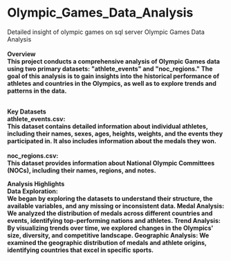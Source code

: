 # Olympic_Games_Data_Analysis
Detailed insight of olympic games on sql server 
Olympic Games Data Analysis
<b><br><br>
Overview<b><br>
This project conducts a comprehensive analysis of Olympic Games data using two primary datasets: "athlete_events" and "noc_regions." The goal of this analysis is to gain insights into the historical performance of athletes and countries in the Olympics, as well as to explore trends and patterns in the data.<br><br>

Key Datasets<b><br>
**athlete_events.csv:**  <br> This dataset contains detailed information about individual athletes, including their names, sexes, ages, heights, weights, and the events they participated in. It also includes information about the medals they won.<br><br>
**noc_regions.csv:** <br> This dataset provides information about National Olympic Committees (NOCs), including their names, regions, and notes.

Analysis Highlights<b><br>
**Data Exploration:**  <br> We began by exploring the datasets to understand their structure, the available variables, and any missing or inconsistent data.
Medal Analysis: <br>We analyzed the distribution of medals across different countries and events, identifying top-performing nations and athletes.
Trend Analysis:<br> By visualizing trends over time, we explored changes in the Olympics' size, diversity, and competitive landscape.
Geographic Analysis: We examined the geographic distribution of medals and athlete origins, identifying countries that excel in specific sports.






